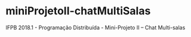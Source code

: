 # miniProjetoII-chatMultiSalas
IFPB 2018.1 - Programação Distribuída - Mini-Projeto II – Chat Multi-salas
